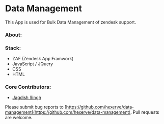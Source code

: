 # Data Management

This App is used for Bulk Data Management of zendesk support.

### About:

### Stack:

* ZAF (Zendesk App Framwork)
* JavaScript / JQuery
* CSS
* HTML

### Core Contributors:

* [Jagdish Singh](https://github.com/JDchauhan)

Please submit bug reports to [https://github.com/hexerve/data-management](https://github.com/hexerve/data-management). Pull requests are welcome.